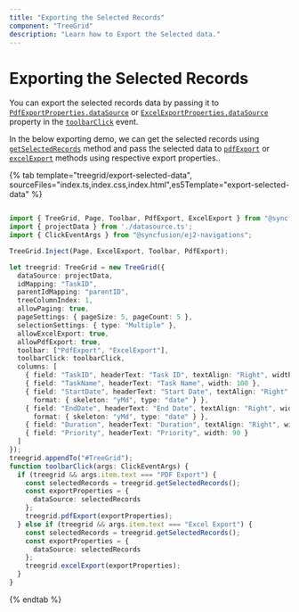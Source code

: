 ```yaml
---
title: "Exporting the Selected Records"
component: "TreeGrid"
description: "Learn how to Export the Selected data."
---
```


# Exporting the Selected Records

You can export the selected records data by passing it to [`PdfExportProperties.dataSource`](../../api/grid/pdfExportProperties/) or [`ExcelExportProperties.dataSource`](../../api/grid/excelExportProperties/) property in the [`toolbarClick`](../../api/grid/#toolbarclick) event.

In the below exporting demo, we can get the selected records using [`getSelectedRecords`](../api/treegrid/#getselectedrecords) method and pass the selected data to [`pdfExport`](../api/treegrid/#pdfexport) or [`excelExport`](../api/treegrid/#excelExport) methods using respective export properties..

{% tab template="treegrid/export-selected-data", sourceFiles="index.ts,index.css,index.html",es5Template="export-selected-data" %}

```typescript

import { TreeGrid, Page, Toolbar, PdfExport, ExcelExport } from "@syncfusion/ej2-treegrid";
import { projectData } from './datasource.ts';
import { ClickEventArgs } from "@syncfusion/ej2-navigations";

TreeGrid.Inject(Page, ExcelExport, Toolbar, PdfExport);

let treegrid: TreeGrid = new TreeGrid({
  dataSource: projectData,
  idMapping: "TaskID",
  parentIdMapping: "parentID",
  treeColumnIndex: 1,
  allowPaging: true,
  pageSettings: { pageSize: 5, pageCount: 5 },
  selectionSettings: { type: "Multiple" },
  allowExcelExport: true,
  allowPdfExport: true,
  toolbar: ["PdfExport", "ExcelExport"],
  toolbarClick: toolbarClick,
  columns: [
    { field: "TaskID", headerText: "Task ID", textAlign: "Right", width: 70 },
    { field: "TaskName", headerText: "Task Name", width: 100 },
    { field: "StartDate", headerText: "Start Date", textAlign: "Right", width: 100,
      format: { skeleton: "yMd", type: "date" } },
    { field: "EndDate", headerText: "End Date", textAlign: "Right", width: 100,
      format: { skeleton: "yMd", type: "date" } },
    { field: "Duration", headerText: "Duration", textAlign: "Right", width: 90 },
    { field: "Priority", headerText: "Priority", width: 90 }
  ]
});
treegrid.appendTo("#TreeGrid");
function toolbarClick(args: ClickEventArgs) {
  if (treegrid && args.item.text === "PDF Export") {
    const selectedRecords = treegrid.getSelectedRecords();
    const exportProperties = {
      dataSource: selectedRecords
    };
    treegrid.pdfExport(exportProperties);
  } else if (treegrid && args.item.text === "Excel Export") {
    const selectedRecords = treegrid.getSelectedRecords();
    const exportProperties = {
      dataSource: selectedRecords
    };
    treegrid.excelExport(exportProperties);
  }
}

```

{% endtab %}